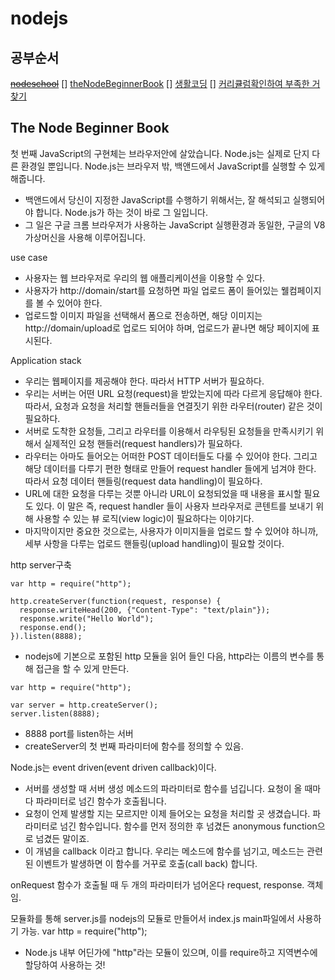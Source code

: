 # nodejs

## 공부순서
~~[nodeschool](https://nodeschool.io/ko/about.html)~~
[] [theNodeBeginnerBook](https://www.nodebeginner.org/index-kr.html)
[] [생활코딩](https://opentutorials.org/course/3332)
[] [커리큘럼확인하여 부족한 거 찾기](https://www.fastcampus.co.kr/dev_camp_nodejs/)

## The Node Beginner Book
첫 번째 JavaScript의 구현체는 브라우저안에 살았습니다.
Node.js는 실제로 단지 다른 환경일 뿐입니다. Node.js는 브라우저 밖, 백앤드에서 JavaScript를 실행할 수 있게 해줍니다.
- 백앤드에서 당신이 지정한 JavaScript를 수행하기 위해서는, 잘 해석되고 실행되어야 합니다. Node.js가 하는 것이 바로 그 일입니다.
- 그 일은 구글 크롬 브라우저가 사용하는 JavaScript 실행환경과 동일한, 구글의 V8 가상머신을 사용해 이루어집니다.

use case
- 사용자는 웹 브라우저로 우리의 웹 애플리케이션을 이용할 수 있다.
- 사용자가 http://domain/start를 요청하면 파일 업로드 폼이 들어있는 웰컴페이지를 볼 수 있어야 한다.
- 업로드할 이미지 파일을 선택해서 폼으로 전송하면, 해당 이미지는 http://domain/upload로 업로드 되어야 하며, 업로드가 끝나면 해당 페이지에 표시된다.

Application stack
- 우리는 웹페이지를 제공해야 한다. 따라서 HTTP 서버가 필요하다.
- 우리는 서버는 어떤 URL 요청(request)을 받았는지에 따라 다르게 응답해야 한다. 따라서, 요청과 요청을 처리할 핸들러들을 연결짓기 위한 라우터(router) 같은 것이 필요하다.
- 서버로 도착한 요청들, 그리고 라우터를 이용해서 라우팅된 요청들을 만족시키기 위해서 실제적인 요청 핸들러(request handlers)가 필요하다.
- 라우터는 아마도 들어오는 어떠한 POST 데이터들도 다룰 수 있어야 한다. 그리고 해당 데이터를 다루기 편한 형태로 만들어 request handler 들에게 넘겨야 한다. 따라서 요청 데이터 핸들링(request data handling)이 필요하다.
- URL에 대한 요청을 다루는 것뿐 아니라 URL이 요청되었을 때 내용을 표시할 필요도 있다. 이 말은 즉, request handler 들이 사용자 브라우저로 콘텐트를 보내기 위해 사용할 수 있는 뷰 로직(view logic)이 필요하다는 이야기다.
- 마지막이지만 중요한 것으로는, 사용자가 이미지들을 업로드 할 수 있어야 하니까, 세부 사항을 다루는 업로드 핸들링(upload handling)이 필요할 것이다.

http server구축
```
var http = require("http");

http.createServer(function(request, response) {
  response.writeHead(200, {"Content-Type": "text/plain"});
  response.write("Hello World");
  response.end();
}).listen(8888);
```
- nodejs에 기본으로 포함된 http 모듈을 읽어 들인 다음, http라는 이름의 변수를 통해 접근을 할 수 있게 만든다.

```
var http = require("http");

var server = http.createServer();
server.listen(8888);
```
- 8888 port를 listen하는 서버
- createServer의 첫 번째 파라미터에 함수를 정의할 수 있음.

Node.js는 event driven(event driven callback)이다.
- 서버를 생성할 때 서버 생성 메소드의 파라미터로 함수를 넘깁니다. 요청이 올 때마다 파라미터로 넘긴 함수가 호출됩니다.
- 요청이 언제 발생할 지는 모르지만 이제 들어오는 요청을 처리할 곳 생겼습니다. 파라미터로 넘긴 함수입니다. 함수를 먼저 정의한 후 넘겼든 anonymous function으로 넘겼든 말이죠.
- 이 개념을 callback 이라고 합니다. 우리는 메소드에 함수를 넘기고, 메소드는 관련된 이벤트가 발생하면 이 함수를 거꾸로 호출(call back) 합니다.

onRequest 함수가 호출될 때 두 개의 파라미터가 넘어온다 request, response. 객체임.

모듈화를 통해 server.js를 nodejs의 모듈로 만들어서 index.js main파일에서 사용하기 가능.
var http = require("http");
- Node.js 내부 어딘가에 "http"라는 모듈이 있으며, 이를 require하고 지역변수에 할당하여 사용하는 것!